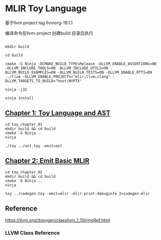 # MLIR Toy Language

基于llvm project tag llvmorg-19.1.1

编译命令在llvm-project 创建build 目录后执行

```shell

mkdir build

cd build

cmake -G Ninja -DCMAKE_BUILD_TYPE=Release -DLLVM_ENABLE_ASSERTIONS=ON -DLLVM_INCLUDE_TOOLS=ON -DLLVM_INCLUDE_UTILS=ON -DLLVM_BUILD_EXAMPLES=ON -DLLVM_BUILD_TESTS=ON -DLLVM_ENABLE_RTTI=ON ../llvm -DLLVM_ENABLE_PROJECTS="mlir;llvm;clang" -DLLVM_TARGETS_TO_BUILD="host;NVPTX"

ninja -j32

ninja install
```

## [Chapter 1: Toy Language and AST](toy_chapter_01/README.md)

```shell
cd toy_chapter_01
mkdir build && cd build
cmake -G Ninja ..
ninja

./toy ../ast.toy -emit=ast

```

## [Chapter 2: Emit Basic MLIR](toy_chapter_02/README.md)

```shell
cd toy_chapter_02
mkdir build && cd build
cmake -G Ninja ..
ninja

toy ../codegen.toy -emit=mlir -mlir-print-debuginfo 2>codegen.mlir

```




## Reference

https://llvm.org/doxygen/classllvm_1_1StringRef.html

### LLVM Class Reference

